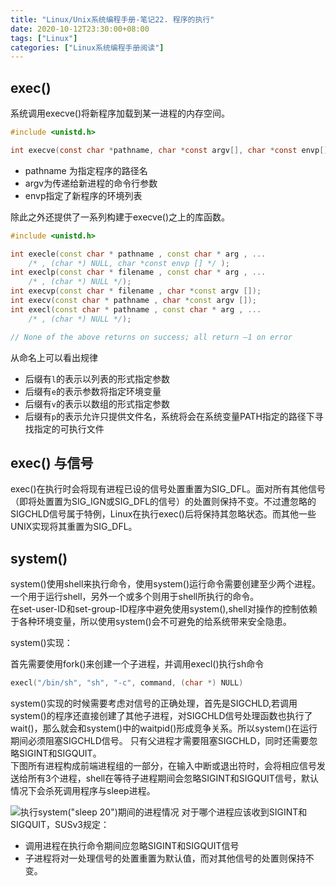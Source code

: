 ```yaml
---
title: "Linux/Unix系统编程手册-笔记22. 程序的执行"
date: 2020-10-12T23:30:00+08:00
tags: ["Linux"]
categories: ["Linux系统编程手册阅读"]
---
```


## exec()

系统调用execve()将新程序加载到某一进程的内存空间。

```c
#include <unistd.h>

int execve(const char *pathname, char *const argv[], char *const envp[]);
```

- pathname 为指定程序的路径名
- argv为传递给新进程的命令行参数
- envp指定了新程序的环境列表

除此之外还提供了一系列构建于execve()之上的库函数。

```cpp
#include <unistd.h>

int execle(const char * pathname , const char * arg , ...
    /* , (char *) NULL, char *const envp [] */ );
int execlp(const char * filename , const char * arg , ...
    /* , (char *) NULL */);
int execvp(const char * filename , char *const argv []);
int execv(const char * pathname , char *const argv []);
int execl(const char * pathname , const char * arg , ...
    /* , (char *) NULL */);

// None of the above returns on success; all return –1 on error
```

从命名上可以看出规律
- 后缀有`l`的表示以列表的形式指定参数
- 后缀有`e`的表示参数将指定环境变量
- 后缀有`v`的表示以数组的形式指定参数
- 后缀有`p`的表示允许只提供文件名，系统将会在系统变量PATH指定的路径下寻找指定的可执行文件

## exec() 与信号

exec()在执行时会将现有进程已设的信号处置重置为SIG_DFL。面对所有其他信号（即将处置置为SIG_IGN或SIG_DFL的信号）的处置则保持不变。不过遭忽略的SIGCHLD信号属于特例，Linux在执行exec()后将保持其忽略状态。而其他一些UNIX实现将其重置为SIG_DFL。

## system()

system()使用shell来执行命令，使用system()运行命令需要创建至少两个进程。一个用于运行shell，另外一个或多个则用于shell所执行的命令。  
在set-user-ID和set-group-ID程序中避免使用system(),shell对操作的控制依赖于各种环境变量，所以使用system()会不可避免的给系统带来安全隐患。  

system()实现：  

首先需要使用fork()来创建一个子进程，并调用execl()执行sh命令

```c
execl("/bin/sh", "sh", "-c", command, (char *) NULL)
```

system()实现的时候需要考虑对信号的正确处理，首先是SIGCHLD,若调用system()的程序还直接创建了其他子进程，对SIGCHLD信号处理函数也执行了wait()，那么就会和system()中的waitpid()形成竞争关系。所以system()在运行期间必须阻塞SIGCHLD信号。
只有父进程才需要阻塞SIGCHLD，同时还需要忽略SIGINT和SIGQUIT。  
下图所有进程构成前端进程组的一部分，在输入中断或退出符时，会将相应信号发送给所有3个进程，shell在等待子进程期间会忽略SIGINT和SIGQUIT信号，默认情况下会杀死调用程序与sleep进程。

![执行system("sleep 20")期间的进程情况](/img/the-linux-programming-interface-s21/overview.png)
对于哪个进程应该收到SIGINT和SIGQUIT，SUSv3规定：  
- 调用进程在执行命令期间应忽略SIGINT和SIGQUIT信号
- 子进程将对一处理信号的处置重置为默认值，而对其他信号的处置则保持不变。